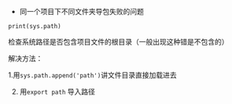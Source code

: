 * 同一个项目下不同文件夹导包失败的问题

```print(sys.path) ```

检查系统路径是否包含项目文件的根目录（一般出现这种错是不包含的）

解决方法：

1.用`sys.path.append('path')`讲文件目录直接加载进去


2. 用`export path` 导入路径